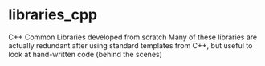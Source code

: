 # libraries_cpp
C++ Common Libraries developed from scratch
Many of these libraries are actually redundant after using standard templates from C++, but useful to look at hand-written code (behind the scenes)
